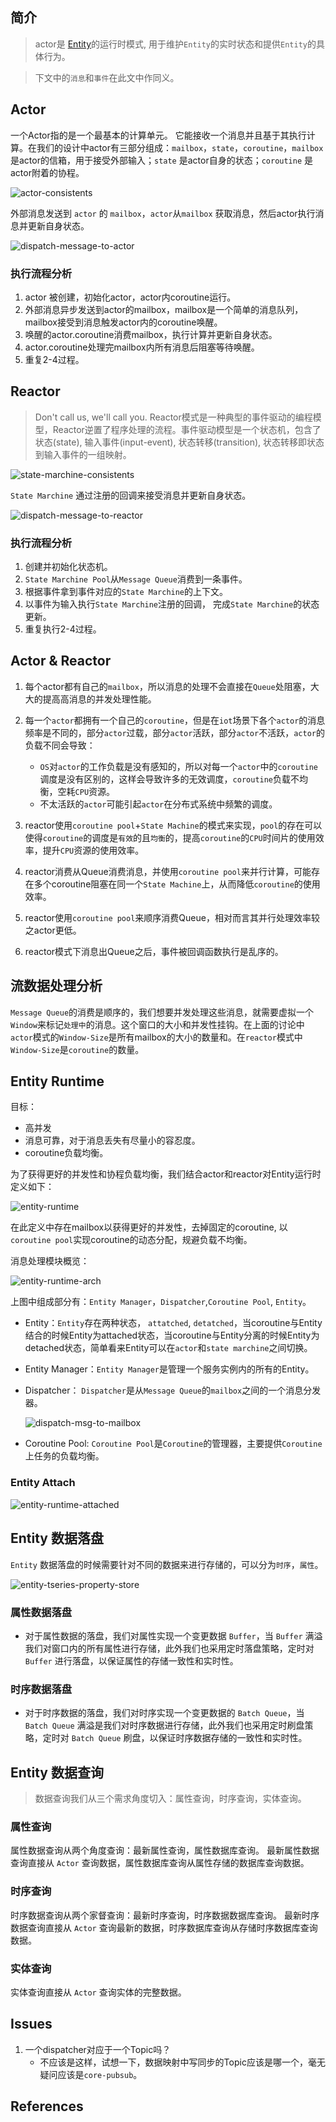 ## 简介

> actor是 [Entity](../entity/entity.md)的运行时模式, 用于维护`Entity`的实时状态和提供`Entity`的具体行为。

> 下文中的`消息`和`事件`在此文中作同义。





## Actor

一个Actor指的是一个最基本的计算单元。 它能接收一个消息并且基于其执行计算。在我们的设计中actor有三部分组成：`mailbox`，`state`，`coroutine`，`mailbox` 是actor的信箱，用于接受外部输入；`state` 是actor自身的状态；`coroutine` 是actor附着的协程。

![actor-consistents](../images/actor.png)


外部消息发送到 `actor` 的 `mailbox`，`actor`从`mailbox` 获取消息，然后actor执行消息并更新自身状态。

![dispatch-message-to-actor](../images/dispatch-msg-to-actor.png)


### 执行流程分析

1. actor 被创建，初始化actor，actor内coroutine运行。
2. 外部消息异步发送到actor的mailbox，mailbox是一个简单的消息队列，mailbox接受到消息触发actor内的coroutine唤醒。
3. 唤醒的actor.coroutine消费mailbox，执行计算并更新自身状态。
4. actor.coroutine处理完mailbox内所有消息后阻塞等待唤醒。
5. 重复2-4过程。



## Reactor


> Don't call us, we'll call you. Reactor模式是一种典型的事件驱动的编程模型，Reactor逆置了程序处理的流程。事件驱动模型是一个状态机，包含了状态(state), 输入事件(input-event), 状态转移(transition), 状态转移即状态到输入事件的一组映射。



![state-marchine-consistents](../images/reactor.png)


`State Marchine` 通过注册的回调来接受消息并更新自身状态。


![dispatch-message-to-reactor](../images/dispatch-msg-to-reactor.png)

### 执行流程分析

1. 创建并初始化状态机。
2. `State Marchine Pool`从`Message Queue`消费到一条事件。
3. 根据事件拿到事件对应的`State Marchine`的上下文。
4. 以事件为输入执行`State Marchine`注册的回调， 完成`State Marchine`的状态更新。
5. 重复执行2-4过程。



## Actor & Reactor

1. 每个actor都有自己的`mailbox`，所以消息的处理不会直接在`Queue`处阻塞，大大的提高高消息的并发处理性能。
2. 每一个`actor`都拥有一个自己的`coroutine`，但是在`iot`场景下各个`actor`的消息频率是不同的，部分`actor`过载，部分`actor`活跃，部分`actor`不活跃，`actor`的负载不同会导致：

    - `OS`对`actor`的工作负载是没有感知的，所以对每一个`actor`中的`coroutine`调度是没有区别的，这样会导致许多的无效调度，`coroutine`负载不均衡，空耗`CPU`资源。
    - 不太活跃的`actor`可能引起`actor`在分布式系统中频繁的调度。
3. reactor使用`coroutine pool`+`State Machine`的模式来实现，`pool`的存在可以使得`coroutine`的调度是`有效`的且`均衡`的，提高`coroutine`的`CPU`时间片的使用效率，提升`CPU`资源的使用效率。
4. reactor消费从Queue消费消息，并使用`coroutine pool`来并行计算，可能存在多个coroutine阻塞在同一个`State Machine`上，从而降低`coroutine`的使用效率。
5. reactor使用`coroutine pool`来顺序消费Queue，相对而言其并行处理效率较之actor更低。
5. reactor模式下消息出Queue之后，事件被回调函数执行是乱序的。



## 流数据处理分析

`Message Queue`的消费是顺序的，我们想要并发处理这些消息，就需要虚拟一个`Window`来标记`处理中`的消息。这个窗口的大小和并发性挂钩。在上面的讨论中`actor`模式的`Window-Size`是所有mailbox的大小的数量和。在`reactor`模式中`Window-Size`是`coroutine`的数量。




## Entity Runtime

目标：
- 高并发
- 消息可靠，对于消息丢失有尽量小的容忍度。
- coroutine负载均衡。

为了获得更好的并发性和协程负载均衡，我们结合actor和reactor对Entity运行时定义如下：

![entity-runtime](../images/entity-runtime.png)

在此定义中存在mailbox以获得更好的并发性，去掉固定的coroutine, 以`coroutine pool`实现coroutine的动态分配，规避负载不均衡。

消息处理模块概览：

![entity-runtime-arch](../images/entity-runtime-arch.png)

上图中组成部分有：`Entity Manager`，`Dispatcher`,`Coroutine Pool`, `Entity`。

- Entity：`Entity`存在两种状态， `attatched`, `detatched`，当coroutine与Entity结合的时候Entity为attached状态，当coroutine与Entity分离的时候Entity为detached状态，简单看来Entity可以在`actor`和`state marchine`之间切换。
- Entity Manager：`Entity Manager`是管理一个服务实例内的所有的Entity。
- Dispatcher： `Dispatcher`是从`Message Queue`的`mailbox`之间的一个消息分发器。

    ![dispatch-msg-to-mailbox](../images/dispatch-msg-to-mailbox.png)

- Coroutine Pool: `Coroutine Pool`是`Coroutine`的管理器，主要提供`Coroutine`上任务的负载均衡。


### Entity Attach

![entity-runtime-attached](../images/entity-runtime-attached.png)



## Entity 数据落盘

`Entity` 数据落盘的时候需要针对不同的数据来进行存储的，可以分为`时序`，`属性`。

![entity-tseries-property-store](../images/entity-tseries-property-store.png)


### 属性数据落盘

- 对于属性数据的落盘，我们对属性实现一个变更数据 `Buffer`，当 `Buffer` 满溢我们对窗口内的所有属性进行存储，此外我们也采用定时落盘策略，定时对 `Buffer` 进行落盘，以保证属性的存储一致性和实时性。


### 时序数据落盘

- 对于时序数据的落盘，我们对时序实现一个变更数据的 `Batch Queue`，当 `Batch Queue` 满溢是我们对时序数据进行存储，此外我们也采用定时刷盘策略，定时对 `Batch Queue` 刷盘，以保证时序数据存储的一致性和实时性。



## Entity 数据查询

> 数据查询我们从三个需求角度切入：属性查询，时序查询，实体查询。

### 属性查询

属性数据查询从两个角度查询：最新属性查询，属性数据库查询。
最新属性数据查询直接从 `Actor` 查询数据，属性数据库查询从属性存储的数据库查询数据。

### 时序查询

时序数据查询从两个家督查询：最新时序查询，时序数据数据库查询。
最新时序数据查询直接从 `Actor` 查询最新的数据，时序数据库查询从存储时序数据库查询数据。


### 实体查询

实体查询直接从 `Actor` 查询实体的完整数据。


## Issues

1. 一个dispatcher对应于一个Topic吗？
    - 不应该是这样，试想一下，数据映射中写同步的Topic应该是哪一个，毫无疑问应该是`core-pubsub`。





## References






